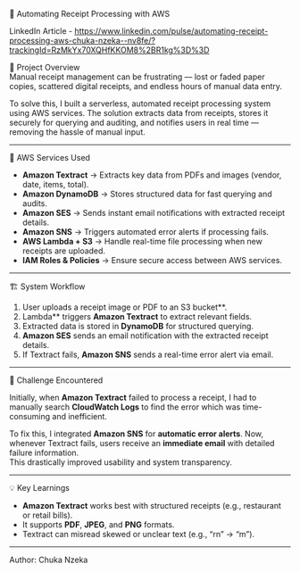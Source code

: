 🤖 Automating Receipt Processing with AWS  

LinkedIn Article - https://www.linkedin.com/pulse/automating-receipt-processing-aws-chuka-nzeka--nv8fe/?trackingId=RzMkYx70XQHfKKOM8%2BR1kg%3D%3D

🧠 Project Overview  
Manual receipt management can be frustrating — lost or faded paper copies, scattered digital receipts, and endless hours of manual data entry.  

To solve this, I built a serverless, automated receipt processing system using AWS services. The solution extracts data from receipts, stores it securely for querying and auditing, and notifies users in real time — removing the hassle of manual input.

---

🚀 AWS Services Used

- **Amazon Textract** → Extracts key data from PDFs and images (vendor, date, items, total).  
- **Amazon DynamoDB** → Stores structured data for fast querying and audits.  
- **Amazon SES** → Sends instant email notifications with extracted receipt details.  
- **Amazon SNS** → Triggers automated error alerts if processing fails.  
- **AWS Lambda + S3** → Handle real-time file processing when new receipts are uploaded.  
- **IAM Roles & Policies** → Ensure secure access between AWS services.
---

🏗️ System Workflow  

1. User uploads a receipt image or PDF to an S3 bucket**.  
2. Lambda** triggers **Amazon Textract** to extract relevant fields.  
3. Extracted data is stored in **DynamoDB** for structured querying.  
4. **Amazon SES** sends an email notification with the extracted receipt details.  
5. If Textract fails, **Amazon SNS** sends a real-time error alert via email.  

---

🛑 Challenge Encountered    

Initially, when **Amazon Textract** failed to process a receipt, I had to manually search **CloudWatch Logs** to find the error which was time-consuming and inefficient.  

To fix this, I integrated **Amazon SNS** for **automatic error alerts**. Now, whenever Textract fails, users receive an **immediate email** with detailed failure information.  
This drastically improved usability and system transparency.

---

💡 Key Learnings   

- **Amazon Textract** works best with structured receipts (e.g., restaurant or retail bills).  
- It supports **PDF**, **JPEG**, and **PNG** formats.  
- Textract can misread skewed or unclear text (e.g., “rn” → “m”).  

---

Author: Chuka Nzeka